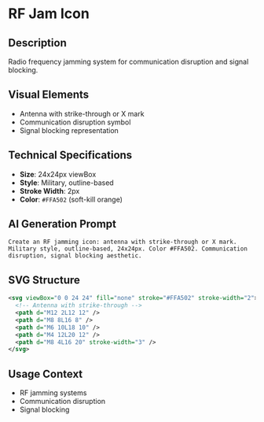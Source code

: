 # RF Jam Icon

## Description
Radio frequency jamming system for communication disruption and signal blocking.

## Visual Elements
- Antenna with strike-through or X mark
- Communication disruption symbol
- Signal blocking representation

## Technical Specifications
- **Size**: 24x24px viewBox
- **Style**: Military, outline-based
- **Stroke Width**: 2px
- **Color**: `#FFA502` (soft-kill orange)

## AI Generation Prompt
```
Create an RF jamming icon: antenna with strike-through or X mark. Military style, outline-based, 24x24px. Color #FFA502. Communication disruption, signal blocking aesthetic.
```

## SVG Structure
```svg
<svg viewBox="0 0 24 24" fill="none" stroke="#FFA502" stroke-width="2">
  <!-- Antenna with strike-through -->
  <path d="M12 2L12 12" />
  <path d="M8 8L16 8" />
  <path d="M6 10L18 10" />
  <path d="M4 12L20 12" />
  <path d="M8 4L16 20" stroke-width="3" />
</svg>
```

## Usage Context
- RF jamming systems
- Communication disruption
- Signal blocking